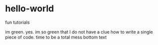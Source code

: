 # hello-world
fun tutorials

im green. yes. im so green that I do not have a clue how to write a single piece of code. time to be a total mess
bottom text
